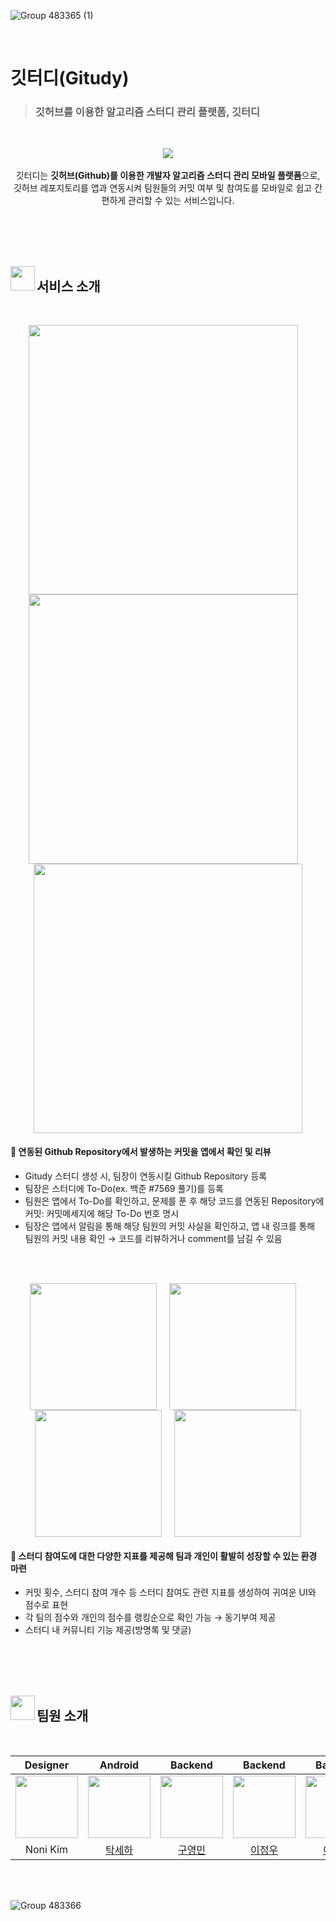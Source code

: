 ![Group 483365 (1)](https://github.com/DKU-Dgaja/gitudy/assets/86196342/acd25236-e303-4ac2-ad2e-3d2b6e0a0e46)

<br/>

# 깃터디(Gitudy)
> ### 깃허브를 이용한 알고리즘 스터디 관리 플랫폼, 깃터디

<br/>

<p align="center">
  <img src="https://github.com/DKU-Dgaja/gitudy/assets/86196342/2afb9ed7-ca78-43dd-98be-0ef7da8e42cd" align="center">
  <br/><br/>
  깃터디는 <b>깃허브(Github)를 이용한 개발자 알고리즘 스터디 관리 모바일 플랫폼</b>으로,<br>깃허브 레포지토리를 앱과 연동시켜 팀원들의 커밋 여부 및 참여도를 모바일로 쉽고 간편하게 관리할 수 있는 서비스입니다.
</p>

<br/><br/><br/><br/>

<p align="left">  
  <img src="https://github.com/DKU-Dgaja/gitudy/assets/86196342/39eb1d17-d9c8-4261-9985-d072d17b880d" align="left" width="39" height="39">  
  <h2>서비스 소개</h2>
</p>

<br/>

<p align="center">
  <img src="https://github.com/DKU-Dgaja/gitudy/assets/86196342/ca0dcd3c-2d54-4f2a-9d90-1250170b03a4" align="center" weight="200" height="430.77">
  &nbsp&nbsp&nbsp
  <img src="https://github.com/DKU-Dgaja/gitudy/assets/86196342/2b85af5a-e3a5-408b-a1c9-11b588ce10c6" align="center" weight="200" height="430.77">
  &nbsp&nbsp&nbsp
  <img src="https://github.com/DKU-Dgaja/gitudy/assets/86196342/88b2e50c-fd2e-401b-9724-a15029417d26" align="center" weight="200" height="430.77">
</p>

#### 🌟 연동된 Github Repository에서 발생하는 커밋을 앱에서 확인 및 리뷰

- Gitudy 스터디 생성 시, 팀장이 연동시킬 Github Repository 등록
- 팀장은 스터디에 To-Do(ex. 백준 #7569 풀기)를 등록
- 팀원은 앱에서 To-Do를 확인하고, 문제를 푼 후 해당 코드를 연동된 Repository에 커밋: 커밋메세지에 해당 To-Do 번호 명시
- 팀장은 앱에서 알림을 통해 해당 팀원의 커밋 사실을 확인하고, 앱 내 링크를 통해 팀원의 커밋 내용 확인 → 코드를 리뷰하거나 comment를 남길 수 있음

<br/><br/>

<p align="center">
  <img src="https://github.com/DKU-Dgaja/gitudy/assets/86196342/5222d47b-daa8-4292-aebf-dccf1195c5f1" align="center" weight="150" height="203.08">
  &nbsp&nbsp&nbsp
  <img src="https://github.com/DKU-Dgaja/gitudy/assets/86196342/29337050-6e63-44ee-856d-30a3c3c3e9e4" align="center" weight="150" height="203.08">
  &nbsp&nbsp&nbsp
  <img src="https://github.com/DKU-Dgaja/gitudy/assets/86196342/e80326cb-7ff1-46c2-b302-306c2de3b179" align="center" weight="150" height="203.08">
  &nbsp&nbsp&nbsp
  <img src="https://github.com/DKU-Dgaja/gitudy/assets/86196342/67a9cef4-679d-4022-af9f-22a70ac55d70" align="center" weight="150" height="203.08">
</p>

#### 🌟 스터디 참여도에 대한 다양한 지표를 제공해 팀과 개인이 활발히 성장할 수 있는 환경 마련

- 커밋 횟수, 스터디 참여 개수 등 스터디 참여도 관련 지표를 생성하여 귀여운 UI와 점수로 표현
- 각 팀의 점수와 개인의 점수를 랭킹순으로 확인 가능 → 동기부여 제공
- 스터디 내 커뮤니티 기능 제공(방명록 및 댓글)

<br/><br/><br/><br/>

<p align="left">  
  <img src="https://github.com/DKU-Dgaja/gitudy/assets/86196342/39eb1d17-d9c8-4261-9985-d072d17b880d" align="left" width="39" height="39">  
  <h2>팀원 소개</h2>
</p>

<br/>

|Designer|Android|Backend|Backend|Backend|Mento|
|:---:|:---:|:---:|:---:|:---:|:---:|
| <img src="https://github.com/DKU-Dgaja/dku-dgaja/assets/86196342/b18c5c47-db9c-4a03-988f-7ada9be17222" width=100 height=100> | <a href="https://github.com/saesang"> <img src = "https://github.com/DKU-Dgaja/dku-dgaja/assets/86196342/f3249741-6353-42ed-9dc2-c923e97e419c" width=100 height=100></a> | <a href="https://github.com/rndudals"> <img src="https://github.com/DKU-Dgaja/dku-dgaja/assets/102203336/60f27f74-2426-482d-80b7-95e667cfa57b" width=100 height=100></a> | <a href="https://github.com/j-ra1n"> <img src="https://github.com/DKU-Dgaja/dku-dgaja/assets/118893707/ace52e32-503d-4d0e-b5ef-74b800687468" width=100 height=100></a> | <a href="https://github.com/jusung-c"> <img src="https://github.com/DKU-Dgaja/dku-dgaja/assets/62228433/f5f5ec45-24a9-415c-a383-65d9ec2bc88d" width="100" height="100"></a> |<a href="https://github.com/ghdcksgml1"> <img src="https://github.com/DKU-Dgaja/dku-dgaja/assets/79779676/817cd7d2-95c3-4b5c-8f22-4a4b785ebf45" width=100 height=100></a> |
|Noni Kim|[탁세하](https://github.com/saesang)|[구영민](https://github.com/rndudals)|[이정우](https://github.com/j-ra1n)|[이주성](https://github.com/jusung-c)|[홍찬희](https://github.com/ghdcksgml1)|

<br/><br/>

![Group 483366](https://github.com/DKU-Dgaja/gitudy/assets/86196342/ec931c8c-b16e-4c46-83a6-b1bc020367e1)
